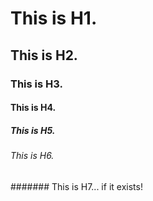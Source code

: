 # This is H1.
## This is H2.
### This is H3.
#### This is H4.
##### This is H5.
###### This is H6.
####### This is H7... if it exists!
